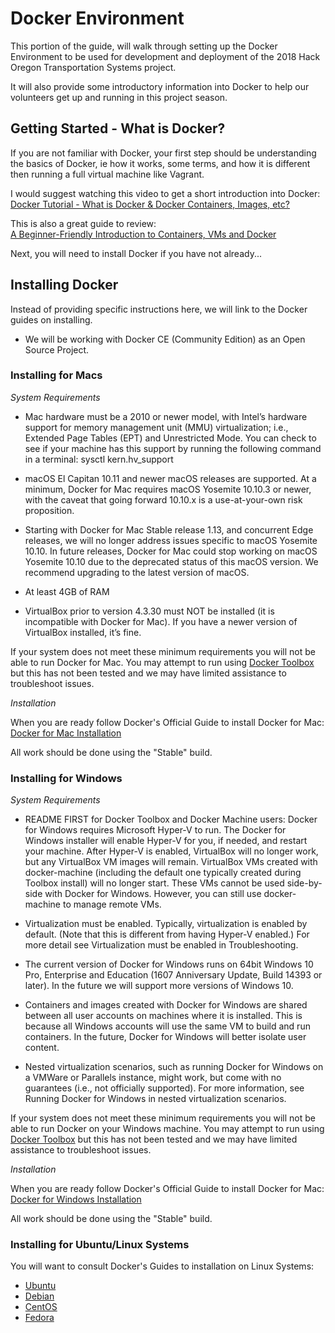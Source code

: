 # Docker Environment

This portion of the guide, will walk through setting up the Docker Environment to be used for development and deployment of the 2018 Hack Oregon Transportation Systems project.

It will also provide some introductory information into Docker to help our volunteers get up and running in this project season.

## Getting Started - What is Docker?

If you are not familiar with Docker, your first step should be understanding the basics of Docker, ie how it works, some terms, and how it is different then running a full virtual machine like Vagrant.

I would suggest watching this video to get a short introduction into Docker:  
[Docker Tutorial - What is Docker & Docker Containers, Images, etc?](https://www.youtube.com/watch?v=pGYAg7TMmp0)


This is also a great guide to review:  
[A Beginner-Friendly Introduction to Containers, VMs and Docker](https://medium.freecodecamp.org/a-beginner-friendly-introduction-to-containers-vms-and-docker-79a9e3e119b)

Next, you will need to install Docker if you have not already...


## Installing Docker

Instead of providing specific instructions here, we will link to the Docker guides on installing.

* We will be working with Docker CE (Community Edition) as an Open Source Project.

### Installing for Macs

*System Requirements*

* Mac hardware must be a 2010 or newer model, with Intel’s hardware support for memory management unit (MMU) virtualization; i.e., Extended Page Tables (EPT) and Unrestricted Mode. You can check to see if your machine has this support by running the following command in a terminal: sysctl kern.hv_support

* macOS El Capitan 10.11 and newer macOS releases are supported. At a minimum, Docker for Mac requires macOS Yosemite 10.10.3 or newer, with the caveat that going forward 10.10.x is a use-at-your-own risk proposition.

* Starting with Docker for Mac Stable release 1.13, and concurrent Edge releases, we will no longer address issues specific to macOS Yosemite 10.10. In future releases, Docker for Mac could stop working on macOS Yosemite 10.10 due to the deprecated status of this macOS version. We recommend upgrading to the latest version of macOS.

* At least 4GB of RAM

* VirtualBox prior to version 4.3.30 must NOT be installed (it is incompatible with Docker for Mac). If you have a newer version of VirtualBox installed, it’s fine.

If your system does not meet these minimum requirements you will not be able to run Docker for Mac. You may attempt to run using [Docker Toolbox](https://docs.docker.com/toolbox/overview/) but this has not been tested and we may have limited assistance to troubleshoot issues.

*Installation*

When you are ready follow Docker's Official Guide to install Docker for Mac:  
[Docker for Mac Installation](https://docs.docker.com/docker-for-mac/install/)

All work should be done using the "Stable" build.

### Installing for Windows

*System Requirements*

* README FIRST for Docker Toolbox and Docker Machine users: Docker for Windows requires Microsoft Hyper-V to run. The Docker for Windows installer will enable Hyper-V for you, if needed, and restart your machine. After Hyper-V is enabled, VirtualBox will no longer work, but any VirtualBox VM images will remain. VirtualBox VMs created with docker-machine (including the default one typically created during Toolbox install) will no longer start. These VMs cannot be used side-by-side with Docker for Windows. However, you can still use docker-machine to manage remote VMs.

* Virtualization must be enabled. Typically, virtualization is enabled by default. (Note that this is different from having Hyper-V enabled.) For more detail see Virtualization must be enabled in Troubleshooting.

* The current version of Docker for Windows runs on 64bit Windows 10 Pro, Enterprise and Education (1607 Anniversary Update, Build 14393 or later). In the future we will support more versions of Windows 10.

* Containers and images created with Docker for Windows are shared between all user accounts on machines where it is installed. This is because all Windows accounts will use the same VM to build and run containers. In the future, Docker for Windows will better isolate user content.

* Nested virtualization scenarios, such as running Docker for Windows on a VMWare or Parallels instance, might work, but come with no guarantees (i.e., not officially supported). For more information, see Running Docker for Windows in nested virtualization scenarios.

If your system does not meet these minimum requirements you will not be able to run Docker on your Windows machine. You may attempt to run using [Docker Toolbox](https://docs.docker.com/toolbox/overview/) but this has not been tested and we may have limited assistance to troubleshoot issues.

*Installation*

When you are ready follow Docker's Official Guide to install Docker for Mac:  
[Docker for Windows Installation](https://docs.docker.com/docker-for-windows/install/)

All work should be done using the "Stable" build.

### Installing for Ubuntu/Linux Systems

You will want to consult Docker's Guides to installation on Linux Systems:

* [Ubuntu](https://docs.docker.com/engine/installation/linux/docker-ce/ubuntu/)
* [Debian](https://docs.docker.com/engine/installation/linux/docker-ce/debian/)
* [CentOS](https://docs.docker.com/engine/installation/linux/docker-ce/centos/)
* [Fedora](https://docs.docker.com/engine/installation/linux/docker-ce/fedora/)
